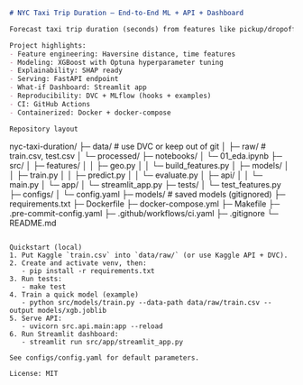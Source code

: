 ```markdown
# NYC Taxi Trip Duration — End-to-End ML + API + Dashboard

Forecast taxi trip duration (seconds) from features like pickup/dropoff coordinates, datetime, passenger_count.

Project highlights:
- Feature engineering: Haversine distance, time features
- Modeling: XGBoost with Optuna hyperparameter tuning
- Explainability: SHAP ready
- Serving: FastAPI endpoint
- What-if Dashboard: Streamlit app
- Reproducibility: DVC + MLflow (hooks + examples)
- CI: GitHub Actions
- Containerized: Docker + docker-compose

Repository layout
```
nyc-taxi-duration/
├─ data/                # use DVC or keep out of git
│  ├─ raw/              # train.csv, test.csv
│  └─ processed/
├─ notebooks/
│  └─ 01_eda.ipynb
├─ src/
│  ├─ features/
│  │  ├─ geo.py
│  │  └─ build_features.py
│  ├─ models/
│  │  ├─ train.py
│  │  ├─ predict.py
│  │  └─ evaluate.py
│  ├─ api/
│  │  └─ main.py
│  └─ app/
│     └─ streamlit_app.py
├─ tests/
│  └─ test_features.py
├─ configs/
│  └─ config.yaml
├─ models/              # saved models (gitignored)
├─ requirements.txt
├─ Dockerfile
├─ docker-compose.yml
├─ Makefile
├─ .pre-commit-config.yaml
├─ .github/workflows/ci.yaml
├─ .gitignore
└─ README.md

```

Quickstart (local)
1. Put Kaggle `train.csv` into `data/raw/` (or use Kaggle API + DVC).
2. Create and activate venv, then:
   - pip install -r requirements.txt
3. Run tests:
   - make test
4. Train a quick model (example)
   - python src/models/train.py --data-path data/raw/train.csv --output models/xgb.joblib
5. Serve API:
   - uvicorn src.api.main:app --reload
6. Run Streamlit dashboard:
   - streamlit run src/app/streamlit_app.py

See configs/config.yaml for default parameters.

License: MIT
```
